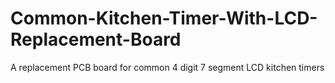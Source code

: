 # Common-Kitchen-Timer-With-LCD-Replacement-Board
A replacement PCB board for common 4 digit 7 segment LCD kitchen timers
